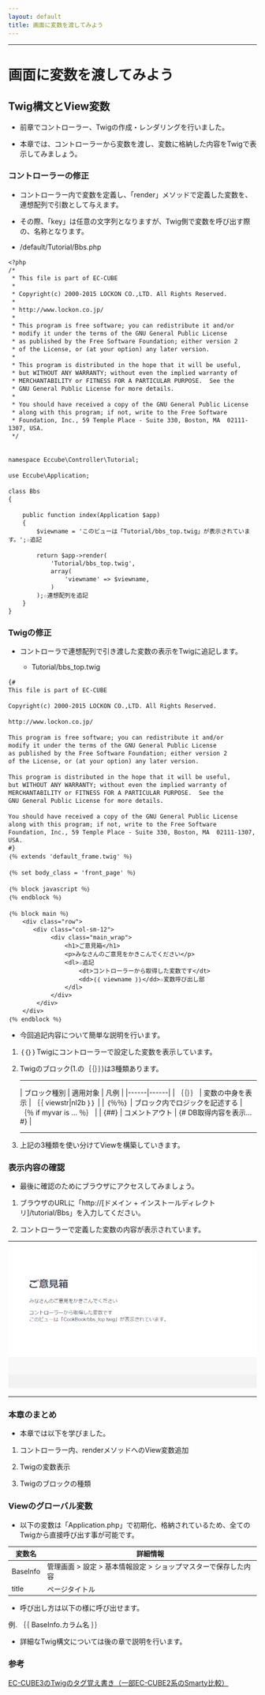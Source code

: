 ```yaml
---
layout: default
title: 画面に変数を渡してみよう
---
```


---

# 画面に変数を渡してみよう


## Twig構文とView変数

- 前章でコントローラー、Twigの作成・レンダリングを行いました。

- 本章では、コントローラーから変数を渡し、変数に格納した内容をTwigで表示してみましょう。

<!--
### Twigを用いるメリット

- 前章ではTwigをコントローラーでレンダリングしただけで、表示内容はTwigに静的に保存した内容を表示しただけですが、それだけであれば、Twigを利用せずに「html」だけで可能です。

- ではTwigを何故使うのか、「Twig」単体で様々な機能を提供してくれるのも、理由のひとつですが、実際はコントローラーからなんらかの変数を受け取り、その値を加工して表示出来る事が、テンプレートエンジンの有用性です。

- それでは、Twig利用の第一歩として、コントローラーから変数を渡し、その内容を表示したいと思います。
-->

### コントローラーの修正

- コントローラー内で変数を定義し、「render」メソッドで定義した変数を、連想配列で引数として与えます。
- その際、「key」は任意の文字列となりますが、Twig側で変数を呼び出す際の、名称となります。

- /default/Tutorial/Bbs.php

```
<?php
/*
 * This file is part of EC-CUBE
 *
 * Copyright(c) 2000-2015 LOCKON CO.,LTD. All Rights Reserved.
 *
 * http://www.lockon.co.jp/
 *
 * This program is free software; you can redistribute it and/or
 * modify it under the terms of the GNU General Public License
 * as published by the Free Software Foundation; either version 2
 * of the License, or (at your option) any later version.
 *
 * This program is distributed in the hope that it will be useful,
 * but WITHOUT ANY WARRANTY; without even the implied warranty of
 * MERCHANTABILITY or FITNESS FOR A PARTICULAR PURPOSE.  See the
 * GNU General Public License for more details.
 *
 * You should have received a copy of the GNU General Public License
 * along with this program; if not, write to the Free Software
 * Foundation, Inc., 59 Temple Place - Suite 330, Boston, MA  02111-1307, USA.
 */


namespace Eccube\Controller\Tutorial;

use Eccube\Application;

class Bbs
{

    public function index(Application $app)
    {
        $viewname = 'このビューは「Tutorial/bbs_top.twig」が表示されています。';☆追記

        return $app->render(
            'Tutorial/bbs_top.twig',
            array(
                'viewname' => $viewname,
            )
        );☆連想配列を追記
    }
}
```

### Twigの修正

- コントローラで連想配列で引き渡した変数の表示をTwigに追記します。

	- Tutorial/bbs_top.twig

```
{#
This file is part of EC-CUBE

Copyright(c) 2000-2015 LOCKON CO.,LTD. All Rights Reserved.

http://www.lockon.co.jp/

This program is free software; you can redistribute it and/or
modify it under the terms of the GNU General Public License
as published by the Free Software Foundation; either version 2
of the License, or (at your option) any later version.

This program is distributed in the hope that it will be useful,
but WITHOUT ANY WARRANTY; without even the implied warranty of
MERCHANTABILITY or FITNESS FOR A PARTICULAR PURPOSE.  See the
GNU General Public License for more details.

You should have received a copy of the GNU General Public License
along with this program; if not, write to the Free Software
Foundation, Inc., 59 Temple Place - Suite 330, Boston, MA  02111-1307, USA.
#}
｛％ extends 'default_frame.twig' ％｝

｛％ set body_class = 'front_page' ％｝

｛％ block javascript ％｝
｛％ endblock ％｝

｛％ block main ％｝
    <div class="row">
       <div class="col-sm-12">
            <div class="main_wrap">
                <h1>ご意見箱</h1>
                <p>みなさんのご意見をかきこんでください</p>
                <dl>☆追記
                    <dt>コントローラーから取得した変数です</dt>
                    <dd>｛｛ viewname ｝｝</dd>☆変数呼び出し部
                </dl>
            </div>
        </div>
    </div>
｛％ endblock ％｝
```

- 今回追記内容について簡単な説明を行います。

1. ｛｛｝｝Twigにコントローラーで設定した変数を表示しています。

2. Twigのブロック(1.の｛｛｝｝)は3種類あります。

	---

	| ブロック種別 | 適用対象 | 凡例 |
	|------|------|
	| ｛｛｝｝ | 変数の中身を表示 | ｛｛ viewstr\|nl2b ｝｝ |
	| ｛％％｝ | ブロック内でロジックを記述する | ｛％ if myvar is ... ％｝ |
	| {##} | コメントアウト | {# DB取得内容を表示... #} |

	---

3. 上記の3種類を使い分けてViewを構築していきます。

### 表示内容の確認

- 最後に確認のためにブラウザにアクセスしてみましょう。

1. ブラウザのURLに「http://[ドメイン + インストールディレクトリ]/tutorial/Bbs」を入力してください。

1. コントローラーで定義した変数の内容が表示されています。

---

![View変数のレンダリング](/images/img-tutorial3-view-rendar.png)

---

### 本章のまとめ

- 本章では以下を学びました。

1. コントローラー内、renderメソッドへのView変数追加

1. Twigの変数表示

1. Twigのブロックの種類

### Viewのグローバル変数

- 以下の変数は「Application.php」で初期化、格納されているため、全てのTwigから直接呼び出す事が可能です。

| 変数名 | 詳細情報 |
|------ |-----|
| BaseInfo | 管理画面 > 設定 > 基本情報設定 > ショップマスターで保存した内容 |
| title | ページタイトル |

- 呼び出し方は以下の様に呼び出せます。

例. ｛｛ BaseInfo.カラム名 ｝｝

- 詳細なTwig構文については後の章で説明を行います。

### 参考

<a href="http://qiita.com/poego/items/81628dcd0f8e4d4a2d9d" target="_blank">EC-CUBE3のTwigのタグ覚え書き（一部EC-CUBE2系のSmarty比較）<a/>
